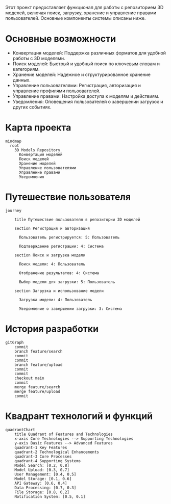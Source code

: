Этот проект предоставляет функционал для работы с репозиторием 3D моделей, включая поиск, загрузку, хранение и управление правами пользователей. Основные компоненты системы описаны ниже.

# Основные возможности

- Конвертация моделей: Поддержка различных форматов для удобной работы с 3D моделями.
- Поиск моделей: Быстрый и удобный поиск по ключевым словам и категориям.
- Хранение моделей: Надежное и структурированное хранение данных.
- Управление пользователями: Регистрация, авторизация и управление профилями пользователей.
- Управление правами: Настройка доступа к моделям и действиям.
- Уведомления: Оповещения пользователей о завершении загрузок и других событиях.

# Карта проекта
```mermaid
mindmap
  root
    3D Models Repository
      Конвертация моделей
      Поиск моделей
      Хранение моделей
      Управление пользователями
      Управление правами
      Уведомления
```

# Путешествие пользователя
```mermaid
journey

    title Путешествие пользователя в репозитории 3D моделей

    section Регистрация и авторизация

      Пользователь регистрируется: 5: Пользователь

      Подтверждение регистрации: 4: Система

    section Поиск и загрузка модели

      Поиск модели: 4: Пользователь

      Отображение результатов: 4: Система

      Выбор модели для загрузки: 5: Пользователь

    section Загрузка и использование модели

      Загрузка модели: 4: Пользователь

      Уведомление о завершении загрузки: 3: Система
```

# История разработки
```mermaid
gitGraph
    commit
    branch feature/search
    commit
    commit
    branch feature/upload
    commit
    commit
    checkout main
    commit
    merge feature/search
    merge feature/upload
    commit

```

# Квадрант технологий и функций

```mermaid
quadrantChart
    title Quadrant of Features and Technologies
    x-axis Core Technologies --> Supporting Technologies
    y-axis Basic Features --> Advanced Features
    quadrant-1 Key Features
    quadrant-2 Technological Enhancements
    quadrant-3 Core Processes
    quadrant-4 Supporting Systems
    Model Search: [0.2, 0.8]
    Model Upload: [0.3, 0.7]
    User Management: [0.4, 0.5]
    Model Storage: [0.1, 0.6]
    API Gateway: [0.6, 0.4]
    Data Processing: [0.7, 0.3]
    File Storage: [0.8, 0.2]
    Notification System: [0.5, 0.1]
```
